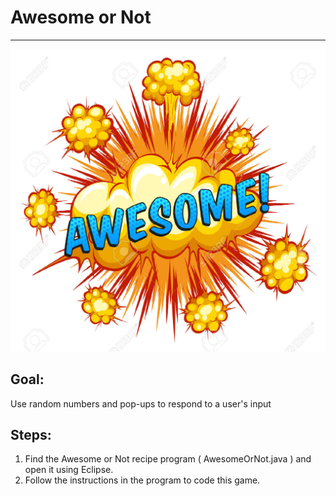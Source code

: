 

# Awesome or Not

<hr/>
<img alt="awesome image" src="./images/awesome.jpg"/>

## Goal:

Use random numbers and pop-ups to respond to a user's input

## Steps:

1. Find the Awesome or Not recipe program ( AwesomeOrNot.java ) and open it using Eclipse.
2. Follow the instructions in the program to code this game.




